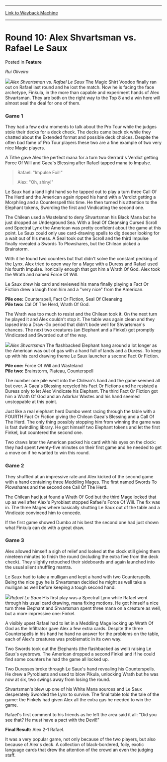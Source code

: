 
---
[Link to Wayback Machine](https://web.archive.org/web/20171030073803/https://magic.wizards.com/en/articles/archive/feature/round-10-alex-shvartsman-vs-rafael-le-saux-2000-01-01)

[_metadata_:description]:- "Rui Oliveira Alex Shvartsman vs. Rafael Le Saux The Magic Shirt Voodoo finally ran out on Rafael last round and he lost the match. Now he is facing the face archetype, Finkula, in the more than capable and experiment hands of Alex Shvartsman. They are both on the right way to the Top 8 and a win here will almost seal the deal for one of them."
[_metadata_:generator]:- "Drupal 7 (http://drupal.org)"
[_metadata_:node]:- "958716"
[_metadata_:publish_date]:- "2000-01-01"
[_metadata_:source]:- "div-main-content"
[_metadata_:title]:- "Round 10: Alex Shvartsman vs. Rafael Le Saux"
[_metadata_:wayback_capture_timestamp]:- "2017-10-30 07:38:03"
[_metadata_:wayback_raw_url]:- "https://web.archive.org/web/20171030073803id_/https://magic.wizards.com/en/articles/archive/feature/round-10-alex-shvartsman-vs-rafael-le-saux-2000-01-01"
[_metadata_:wayback_url]:- "https://magic.wizards.com/en/articles/archive/feature/round-10-alex-shvartsman-vs-rafael-le-saux-2000-01-01"
---


Round 10: Alex Shvartsman vs. Rafael Le Saux
============================================



 Posted in **Feature**












*Rui Oliveira*


![](https://media.magic.wizards.com/image_legacy_migration/sideboard/images/gpcur01/a938.jpg)*Alex Shvartsman vs. Rafael Le Saux*
The Magic Shirt Voodoo finally ran out on Rafael last round and he lost the match. Now he is facing the face archetype, Finkula, in the more than capable and experiment hands of Alex Shvartsman. They are both on the right way to the Top 8 and a win here will almost seal the deal for one of them.


### Game 1


They had a few extra moments to talk about the Pro Tour while the judges stole their decks for a deck check. The decks came back ok while they chatted about the Extended format and possible deck choices. Despite the often bad fame of Pro Tour players these two are a fine example of two very nice Magic players.


A Tithe gave Alex the perfect mana for a turn two Gerrard's Verdict getting Force Of Will and Gaea's Blessing after Rafael tapped mana to Impulse.



> Rafael: "Impulse Foil!"  
> 
> Alex: "Oh, shiny!"


Le Saux had a land light hand so he tapped out to play a turn three Call Of The Herd and the American again ripped his hand with a Verdict getting a Morphling and a Counterspell this time. He then turned his attention to the Elephant tokens, Swording the first and Vindicating the second one.


The Chilean used a Wasteland to deny Shvartsman his Black Mana but he just dropped an Underground Sea. With a Seal Of Cleansing Cursed Scroll and Spectral Lynx the American was pretty confident about the game at this point. Le Saux could only use card-drawing spells to dig deeper looking for a wait out of his mess. A Seal took out the Scroll and the third Impulse finally revealed a Swords To Plowshares, but the Chilean picked a Brainstorm.


With it he found two counters but that didn't solve the constant pecking of the Lynx. Alex tried to open way for a Mage with a Duress and Rafael used his fourth Impulse. Ironically enough that got him a Wrath Of God. Alex took the Wrath and named Force Of Will.


Le Saux drew his card and reviewed his mana finally playing a Fact Or Fiction drew a laugh from him and a "very nice" from the American.


**Pile one:** Counterspell, Fact Or Fiction, Seal Of Cleansing  
**Pile two:** Cal Of The Herd, Wrath Of God.


The Wrath was too much to resist and the Chilean took it. On the next turn he played it and Alex couldn't stop it. The table was again clean and they lapsed into a Draw-Go period that didn't bode well for Shvartsman's chances. The next two creatures (an Elephant and a Finkel) got promptly Vindicated and Sworded out of the way.


![](https://media.magic.wizards.com/image_legacy_migration/sideboard/images/gpcur01/a939.jpg)*Alex Shvartsman*
The flashbacked Elephant hang around a lot longer as the American was out of gas with a hand full of lands and a Duress. To keep up with his card drawing theme Le Saux launcher a second Fact Or Fiction.


**Pile one:** Force Of Will and Wasteland  
**Pile two:** Brainstorm, Plateau, Counterspell


The number one pile went into the Chilean's hand and the game seemed all but over. A Gaea's Blessing recycled his Fact Or Fictions and he resisted a Duress only to let Alex Vindicate his Elephant. The third Fact Or Fiction got him a Wrath Of God and an Adarkar Wastes and his hand seemed unstoppable at this point.


Just like a real elephant herd Dumbo went racing through the table with a FOURTH Fact Or Fiction giving the Chilean Gaea's Blessing and a Call Of The Herd. The only thing possibly stopping him from winning the game was is fast dwindling library. He got himself two Elephant tokens and let the first Finkel, but countered the second one.


Two draws later the American packed his card with his eyes on the clock: they had spent twenty-five minutes on their first game and he needed to get a move on if he wanted to win this round.


### Game 2


They shuffled at an impressive rate and Alex kicked of the second game with a hand containing three Meddling Mages. The first named Swords To Plowshares and the second one Call Of The Herd.


The Chilean had just found a Wrath Of God but the third Mage locked that up as well after Alex's Pyroblast stopped Rafael's Force Of Will. The fix was in. The three Mages where basically shutting Le Saux out of the table and a Vindicate convinced him to concede.


If the first game showed Dumbo at his best the second one had just shown what Finkula can do with a great draw.


### Game 3


Alex allowed himself a sigh of relief and looked at the clock still giving them nineteen minutes to finish the round (including the extra five from the deck check). They slightly retouched their sideboards and again launched into the usual silent shuffling mantra.


Le Saux had to take a mulligan and kept a hand with two Counterspells. Being the nice guy he is Shvartsman decided he might as well take a mulligan as well before keeping a tough second hand.


![](https://media.magic.wizards.com/image_legacy_migration/sideboard/images/gpcur01/a937.jpg)*Rafael Le Saux*
His first play was a Spectral Lynx while Rafael went through his usual card drawing, mana fixing motions. He got himself a nice turn three Elephant and Shvartsman spent three mana on a creature as well, but a more impressive one: Finkel.


A visibly upset Rafael had to let in a Meddling Mage locking up Wrath Of God as the Infiltrator gave Alex a few extra cards. Despite the three Counterspells in his hand he hand no answer for the problems on the table, each of Alex's creatures was problematic in its own way.


Two Swords took out the Elephants (the flashbacked as well) raising Le Saux's eyebrows. The American dropped a second Finkel and if he could find some counters he had the game all locked up.


Two Duresses broke through Le Saux's hand revealing his Counterspells. He drew a Pyroblasts and used to blow Pikula, unlocking Wrath but he was now at six, two swings away from losing the round.


Shvartsman's blew up one of his White Mana sources and Le Saux desperately Sworded the Lynx to survive. The final table told the tale of the game: the Finkels had given Alex all the extra gas he needed to win the game.


Rafael's first comment to his friends as he left the area said it all: "Did you see that? He must have a pact with the Devil!"


**Final Result:** Alex 2-1 Rafael.


It was a very popular game, not only because of the two players, but also because of Alex's deck. A collection of black-bordered, foily, exotic language cards that drew the attention of the crowd an even the judging staff.








